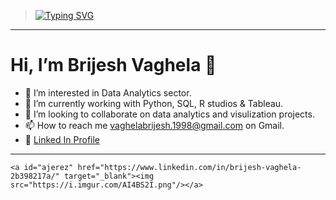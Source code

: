 > <a href="https://git.io/typing-svg"><img src="https://readme-typing-svg.demolab.com?font=La+Belle+Aurore&duration=1500&pause=700&color=56FFF7&center=False&multiline=true&width=500&height=65&lines=Welcome+to+Brijesh+Vaghela's+Git+Hub+Profile...;Hope+you+have+a+great+day+ahead...+%F0%9F%98%84" alt="Typing SVG" /></a>
 ---
# Hi, I’m **Brijesh Vaghela** 👋
- 👀 I’m interested in Data Analytics sector.
- 🌱 I’m currently working with Python, SQL, R studios & Tableau.
- 💞️ I’m looking to collaborate on data analytics and visulization projects.
- 📫 How to reach me vaghelabrijesh.1998@gmail.com on Gmail.
- 🤵 [Linked In Profile](https://www.linkedin.com/in/brijesh-vaghela-2b398217a)
---
<!-- ---
> <a href="https://git.io/typing-svg"><img src="https://readme-typing-svg.demolab.com?font=Fira+Code&duration=2000&pause=800&color=53F7EF&center=false&multiline=true&width=1000&height=115&lines=A+thorough+and+meticulous+person+passionate+about+helping+in+business+growth.;+Former+small+business+owner.;Proficient+in+Python%2C+SQL%2C+Microsoft+Excel%2C+R+Studio%2C+and+Tableau.;+Possessing+strong+technical+skills+rooted+in+substantial+training+as+an+engineer.++" alt="Typing SVG" /></a>

---

	<div class="sea">
		<div class="circle-wrapper">
			<div class="bubble"></div>
			<div class="submarine-wrapper">
				<div class="submarine-body">
					<div class="window"></div>
					<div class="engine"></div>
					<div class="light"></div>
				</div>
				<div class="helix"></div>
				<div class="hat">
				  <div class="leds-wrapper">
					  <div class="periscope"></div>
					  <div class="leds"></div>
				  </div>
				</div>
			</div>
		</div>
	</div>
	
	<!-- Link to my website -->
	<a id="ajerez" href="https://www.linkedin.com/in/brijesh-vaghela-2b398217a/" target="_blank"><img src="https://i.imgur.com/AI4BS2I.png"/></a>
